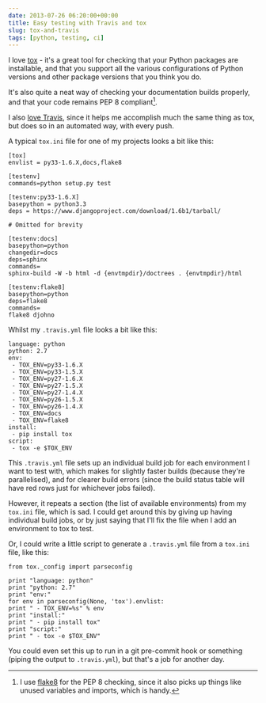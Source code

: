 ```yaml
---
date: 2013-07-26 06:20:00+00:00
title: Easy testing with Travis and tox
slug: tox-and-travis
tags: [python, testing, ci]
---
```


I love [tox](http://tox.readthedocs.org/en/latest/) - it's a great
tool for checking that your Python packages are installable, and that
you support all the various configurations of Python versions and
other package versions that you think you do.

<!-- more -->

It's also quite a neat way of checking your documentation builds
properly, and that your code remains PEP 8 compliant[^1].

I also [love
Travis](https://www.dominicrodger.com/2012/04/29/build-breaking/),
since it helps me accomplish much the same thing as tox, but does so
in an automated way, with every push.

A typical `tox.ini` file for one of my projects looks a bit like
this:

```
[tox]
envlist = py33-1.6.X,docs,flake8

[testenv]
commands=python setup.py test

[testenv:py33-1.6.X]
basepython = python3.3
deps = https://www.djangoproject.com/download/1.6b1/tarball/

# Omitted for brevity

[testenv:docs]
basepython=python
changedir=docs
deps=sphinx
commands=
sphinx-build -W -b html -d {envtmpdir}/doctrees . {envtmpdir}/html

[testenv:flake8]
basepython=python
deps=flake8
commands=
flake8 djohno
```

Whilst my `.travis.yml` file looks a bit like this:

```
language: python
python: 2.7
env:
 - TOX_ENV=py33-1.6.X
 - TOX_ENV=py33-1.5.X
 - TOX_ENV=py27-1.6.X
 - TOX_ENV=py27-1.5.X
 - TOX_ENV=py27-1.4.X
 - TOX_ENV=py26-1.5.X
 - TOX_ENV=py26-1.4.X
 - TOX_ENV=docs
 - TOX_ENV=flake8
install:
 - pip install tox
script:
 - tox -e $TOX_ENV
```


This `.travis.yml` file sets up an individual build job for each
environment I want to test with, which makes for slightly faster
builds (because they're parallelised), and for clearer build errors
(since the build status table will have red rows just for whichever
jobs failed).

However, it repeats a section (the list of available environments)
from my `tox.ini` file, which is sad. I could get around this by
giving up having individual build jobs, or by just saying that I'll
fix the file when I add an environment to tox to test.

Or, I could write a little script to generate a `.travis.yml` file
from a `tox.ini` file, like this:

```
from tox._config import parseconfig

print "language: python"
print "python: 2.7"
print "env:"
for env in parseconfig(None, 'tox').envlist:
print " - TOX_ENV=%s" % env
print "install:"
print " - pip install tox"
print "script:"
print " - tox -e $TOX_ENV"
```

You could even set this up to run in a git pre-commit hook or
something (piping the output to `.travis.yml`), but that's a job for
another day.

[^1]: I use [flake8](http://flake8.readthedocs.org/en/2.0/) for the
      PEP 8 checking, since it also picks up things like unused
      variables and imports, which is handy.
